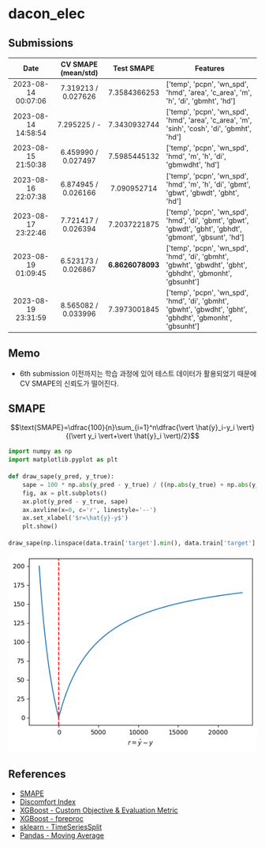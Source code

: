 # dacon_elec
## Submissions
|        Date         | CV SMAPE (mean/std) |    Test SMAPE    | Features                                                                                                    |
|:-------------------:|:-------------------:|:----------------:|-------------------------------------------------------------------------------------------------------------|
| 2023-08-14 00:07:06 | 7.319213 / 0.027626 |   7.3584366253   | ['temp', 'pcpn', 'wn_spd', 'hmd', 'area', 'c_area', 'm', 'h', 'di', 'gbmht', 'hd']                          |
| 2023-08-14 14:58:54 |    7.295225 / -     |   7.3430932744   | ['temp', 'pcpn', 'wn_spd', 'hmd', 'area', 'c_area', 'm', 'sinh', 'cosh', 'di', 'gbmht', 'hd']               |
| 2023-08-15 21:50:38 | 6.459990 / 0.027497 |   7.5985445132   | ['temp', 'pcpn', 'wn_spd', 'hmd', 'm', 'h', 'di', 'gbmwdht', 'hd']                                          |
| 2023-08-16 22:07:38 | 6.874945 / 0.026166 |   7.090952714    | ['temp', 'pcpn', 'wn_spd', 'hmd', 'm', 'h', 'di', 'gbmt', 'gbwt', 'gbwdt', 'gbht', 'hd']                    |
| 2023-08-17 23:22:46 | 7.721417 / 0.026394 |   7.2037221875   | ['temp', 'pcpn', 'wn_spd', 'hmd', 'di', 'gbmt', 'gbwt', 'gbwdt', 'gbht', 'gbhdt', 'gbmont', 'gbsunt', 'hd'] |
| 2023-08-19 01:09:45 | 6.523173 / 0.026867 | **6.8626078093** | ['temp', 'pcpn', 'wn_spd', 'hmd', 'di', 'gbmht', 'gbwht', 'gbwdht', 'gbht', 'gbhdht', 'gbmonht', 'gbsunht'] |
| 2023-08-19 23:31:59 | 8.565082 / 0.033996 |   7.3973001845   | ['temp', 'pcpn', 'wn_spd', 'hmd', 'di', 'gbmht', 'gbwht', 'gbwdht', 'gbht', 'gbhdht', 'gbmonht', 'gbsunht'] |

## Memo
- 6th submission 이전까지는 학습 과정에 있어 테스트 데이터가 활용되었기 때문에 CV SMAPE의 신뢰도가 떨어진다.

## SMAPE
$$\text{SMAPE}=\dfrac{100}{n}\sum_{i=1}^n\dfrac{\vert \hat{y}_i-y_i \vert}{(\vert y_i \vert+\vert \hat{y}_i \vert)/2}$$
```python
import numpy as np
import matplotlib.pyplot as plt

def draw_sape(y_pred, y_true):
    sape = 100 * np.abs(y_pred - y_true) / ((np.abs(y_true) + np.abs(y_pred)) / 2)
    fig, ax = plt.subplots()
    ax.plot(y_pred - y_true, sape)
    ax.axvline(x=0, c='r', linestyle='--')
    ax.set_xlabel('$r=\hat{y}-y$')
    plt.show()

draw_sape(np.linspace(data.train['target'].min(), data.train['target'].max(), 1000), data.train['target'].mean())
```
![](./figures/smape.png)

## References
- [SMAPE](https://en.wikipedia.org/wiki/Symmetric_mean_absolute_percentage_error)
- [Discomfort Index](https://news.samsungdisplay.com/32491)
- [XGBoost - Custom Objective & Evaluation Metric](https://xgboost.readthedocs.io/en/stable/tutorials/custom_metric_obj.html)
- [XGBoost - fpreproc](https://xgboost.readthedocs.io/en/stable/python/examples/cross_validation.html)
- [sklearn - TimeSeriesSplit](https://scikit-learn.org/stable/modules/generated/sklearn.model_selection.TimeSeriesSplit.html)
- [Pandas - Moving Average](https://pandas.pydata.org/docs/reference/api/pandas.DataFrame.rolling.html)
